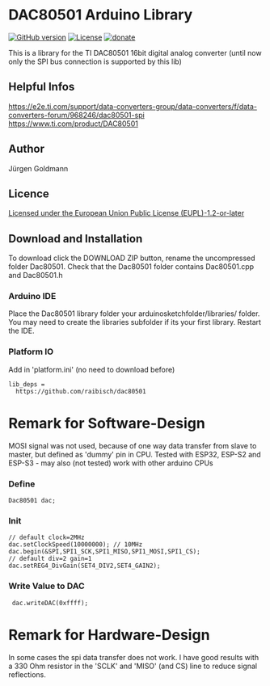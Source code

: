 #  DAC80501 Arduino Library
[![GitHub version](https://img.shields.io/github/release/raibisch/DAC80501.svg)](https://github.com/raibisch/Dac80501/archive/refs/heads/master.zip)
[![License](https://img.shields.io/badge/license-EUPL1.2-green)](license/LICENSE.md)
[![donate](https://img.shields.io/badge/donate-PayPal-blue.svg)](https://www.paypal.com/paypalme/goldmannjuergen)

This is a library for the TI DAC80501 16bit digital analog converter
(until now only the SPI bus connection is supported by this lib)
## Helpful Infos
https://e2e.ti.com/support/data-converters-group/data-converters/f/data-converters-forum/968246/dac80501-spi
https://www.ti.com/product/DAC80501
## Author
Jürgen Goldmann
## Licence
[Licensed under the European Union Public License (EUPL)-1.2-or-later](https://joinup.ec.europa.eu/collection/eupl/eupl-text-eupl-12)
## Download and Installation
To download click the DOWNLOAD ZIP button, rename the uncompressed folder Dac80501. Check that the Dac80501 folder contains Dac80501.cpp and Dac80501.h
### Arduino IDE
Place the Dac80501 library folder your arduinosketchfolder/libraries/ folder. You may need to create the libraries subfolder if its your first library. Restart the IDE.
### Platform IO
Add in 'platform.ini' (no need to download before)
```
lib_deps =
  https://github.com/raibisch/dac80501
```
# Remark for Software-Design 
MOSI signal was not used, because of one way data transfer from slave to master, but defined as 'dummy' pin in CPU.
Tested with ESP32, ESP-S2 and ESP-S3 - may also (not tested) work with other arduino CPUs
### Define
```
Dac80501 dac;
```
### Init
```
// default clock=2MHz
dac.setClockSpeed(10000000); // 10MHz
dac.begin(&SPI,SPI1_SCK,SPI1_MISO,SPI1_MOSI,SPI1_CS);
// default div=2 gain=1
dac.setREG4_DivGain(SET4_DIV2,SET4_GAIN2);
``` 
### Write Value to DAC
```
 dac.writeDAC(0xffff);
``` 
# Remark for Hardware-Design
In some cases the spi data transfer does not work. I have good results with a 330 Ohm resistor in the 'SCLK' and 'MISO' (and CS) line to reduce signal reflections.
